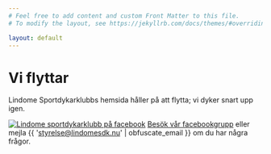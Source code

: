 ```yaml
---
# Feel free to add content and custom Front Matter to this file.
# To modify the layout, see https://jekyllrb.com/docs/themes/#overriding-theme-defaults

layout: default
---
```

# Vi flyttar

Lindome Sportdykarklubbs hemsida håller på att flytta; vi dyker snart upp igen.

<a title="Lindome sportdykarklubb på facebook" href="http://www.facebook.com/groups/12289305342/" target="_blank" rel="noopener"><img src="{% link assets/img/f_logo_rgb_blue.svg %}" alt="Lindome sportdykarklubb på facebook" style="max-height: 17px; vertical-align: bottom;" /></a>&nbsp;<a href="http://www.facebook.com/groups/12289305342/">Besök vår facebookgrupp</a> eller mejla {{ 'styrelse@lindomesdk.nu' | obfuscate_email }} om du har några frågor.
